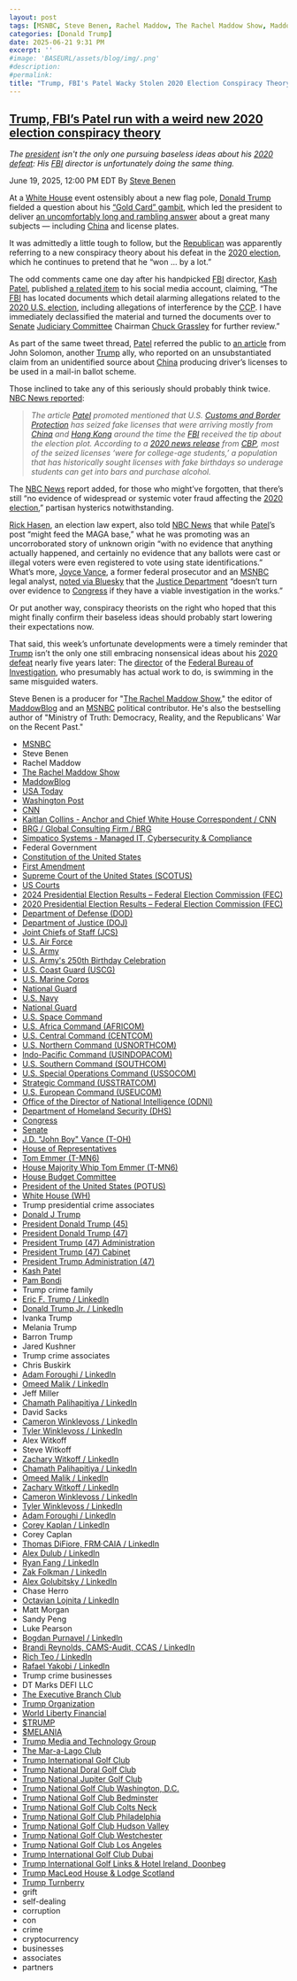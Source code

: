 ```yaml
---
layout: post
tags: [MSNBC, Steve Benen, Rachel Maddow, The Rachel Maddow Show, MaddowBlog, USA Today, Washington Post, CNN, Kaitlan Collins - Anchor and Chief White House Correspondent / CNN, BRG / Global Consulting Firm / BRG, Simpatico Systems - Managed IT Cybersecurity & Compliance, Federal Government, Constitution of the United States, First Amendment, Supreme Court of the United States (SCOTUS), US Courts, 2024 Presidential Election Results – Federal Election Commission (FEC), 2020 Presidential Election Results – Federal Election Commission (FEC), Department of Defense (DOD), Department of Justice (DOJ), Joint Chiefs of Staff (JCS), U.S. Air Force, U.S. Army, U.S. Army’s 250th Birthday Celebration, U.S. Coast Guard (USCG), U.S. Marine Corps, National Guard, U.S. Navy, National Guard, U.S. Space Command, U.S. Africa Command (AFRICOM), U.S. Central Command (CENTCOM), U.S. Northern Command (USNORTHCOM), Indo-Pacific Command (USINDOPACOM), U.S. Southern Command (SOUTHCOM), U.S. Special Operations Command (USSOCOM), Strategic Command (USSTRATCOM), U.S. European Command (USEUCOM), Office of the Director of National Intelligence (ODNI), Department of Homeland Security (DHS), Congress, Senate, J.D. “John Boy” Vance (T-OH), House of Representatives, Tom Emmer (T-MN6), House Majority Whip Tom Emmer (T-MN6), House Budget Committee, President of the United States (POTUS), White House (WH), Trump presidential crime associates, Donald J Trump, President Donald Trump (45), President Donald Trump (47), President Trump (47) Administration, President Trump (47) Cabinet, President Trump Administration (47), Kash Patel, Pam Bondi, Trump crime family, Eric F. Trump / LinkedIn, Donald Trump Jr. / LinkedIn, Ivanka Trump, Melania Trump, Barron Trump, Jared Kushner, Trump crime associates, Chris Buskirk, Adam Foroughi / LinkedIn, Omeed Malik / LinkedIn, Jeff Miller, Chamath Palihapitiya / LinkedIn, David Sacks, Cameron Winklevoss / LinkedIn, Tyler Winklevoss / LinkedIn, Alex Witkoff, Steve Witkoff, Zachary Witkoff / LinkedIn, Chamath Palihapitiya / LinkedIn, Omeed Malik / LinkedIn, Zachary Witkoff / LinkedIn, Cameron Winklevoss / LinkedIn, Tyler Winklevoss / LinkedIn, Adam Foroughi / LinkedIn, Corey Kaplan / LinkedIn, Corey Caplan, Thomas DiFiore FRM·CAIA / LinkedIn, Alex Dulub / LinkedIn, Ryan Fang / LinkedIn, Zak Folkman / LinkedIn, Alex Golubitsky / LinkedIn, Chase Herro, Octavian Lojnita / LinkedIn, Matt Morgan, Sandy Peng, Luke Pearson, Bogdan Purnavel / LinkedIn, Brandi Reynolds CAMS-Audit CCAS / LinkedIn, Rich Teo / LinkedIn, Rafael Yakobi / LinkedIn, Trump crime businesses, DT Marks DEFI LLC, The Executive Branch Club, Trump Organization, World Liberty Financial, $TRUMP, $MELANIA, Trump Media and Technology Group, The Mar-a-Lago Club, Trump International Golf Club, Trump National Doral Golf Club, Trump National Jupiter Golf Club, Trump National Golf Club Washington D.C., Trump National Golf Club Bedminster, Trump National Golf Club Colts Neck, Trump National Golf Club Philadelphia, Trump National Golf Club Hudson Valley, Trump National Golf Club Westchester, Trump National Golf Club Los Angeles, Trump International Golf Club Dubai, Trump International Golf Links & Hotel Ireland Doonbeg, Trump MacLeod House & Lodge Scotland, Trump Turnberry, grift, self-dealing, corruption, con, crime, cryptocurrency, businesses, associates, partners]
categories: [Donald Trump]
date: 2025-06-21 9:31 PM
excerpt: ''
#image: 'BASEURL/assets/blog/img/.png'
#description:
#permalink:
title: "Trump, FBI's Patel Wacky Stolen 2020 Election Conspiracy Theory"
---
```



## [Trump, FBI’s Patel run with a weird new 2020 election conspiracy theory](https://www.msnbc.com/rachel-maddow-show/maddowblog/trump-fbis-patel-run-weird-new-2020-election-conspiracy-theory-rcna213962)

*The [president](https://www.whitehouse.gov/) isn't the only one pursuing baseless ideas about his [2020 defeat](https://www.fec.gov/resources/cms-content/documents/federalelections2020.pdf): His [FBI](https://www.fbi.gov/) director is unfortunately doing the same thing.*

June 19, 2025, 12:00 PM EDT
By [Steve Benen](https://www.msnbc.com/author/steve-benen-ncpn433601)

At a [White House](https://www.whitehouse.gov/) event ostensibly about a new flag pole, [Donald Trump](https://www.donaldjtrump.com/) fielded a question about his [“Gold Card” gambit](https://www.msnbc.com/rachel-maddow-show/maddowblog/touting-trump-cards-president-makes-dubious-claims-unveils-weird-new-w-rcna212867), which led the president to deliver [an uncomfortably long and rambling answer](https://rollcall.com/factbase/trump/transcript/donald-trump-remarks-white-house-flagpole-inspection-june-18-2025/) about a great many subjects — including [China](https://www.gov.cn/) and license plates.

It was admittedly a little tough to follow, but the [Republican](https://www.gop.com/) was apparently referring to a new conspiracy theory about his defeat in the [2020 election](https://www.fec.gov/resources/cms-content/documents/federalelections2020.pdf), which he continues to pretend that he “won ... by a lot.”

The odd comments came one day after his handpicked [FBI](https://www.fbi.gov/) director, [Kash Patel](https://www.fbi.gov/about/leadership-and-structure/director-patel), published [a related item](https://x.com/FBIDirectorKash/status/1934797478609477704) to his social media account, claiming, “The [FBI](https://www.fbi.gov/) has located documents which detail alarming allegations related to the [2020 U.S. election](https://www.fec.gov/resources/cms-content/documents/federalelections2020.pdf), including allegations of interference by the [CCP](https://www.gov.cn/). I have immediately declassified the material and turned the documents over to [Senate](https://www.senate.gov/) [Judiciary Committee](https://www.judiciary.senate.gov/) Chairman [Chuck Grassley](https://www.grassley.senate.gov/) for further review.”

As part of the same tweet thread, [Patel](https://www.fbi.gov/about/leadership-and-structure/director-patel) referred the public to [an article](https://justthenews.com/accountability/political-ethics/fbi-gives-congress-intel-alleged-chinese-plot-create-fake-mail) from John Solomon, another [Trump](https://www.donaldjtrump.com/) ally, who reported on an unsubstantiated claim from an unidentified source about [China](https://www.gov.cn/) producing driver’s licenses to be used in a mail-in ballot scheme.

Those inclined to take any of this seriously should probably think twice. [NBC News reported](https://www.nbcnews.com/politics/justice-department/fbi-director-kash-patel-feeds-2020-election-conspiracy-theories-docume-rcna213521):

> *The article [Patel](https://www.fbi.gov/about/leadership-and-structure/director-patel) promoted mentioned that U.S. [Customs and Border Protection](https://www.cbp.gov/) has seized fake licenses that were arriving mostly from [China](https://www.gov.cn/) and [Hong Kong](https://www.gov.hk/) around the time the [FBI](https://www.fbi.gov/) received the tip about the election plot. According to a [2020 news release](https://www.cbp.gov/newsroom/local-media-release/over-19k-fraudulent-ids-seized-cbp-officers-chicago) from [CBP](https://www.cbp.gov/), most of the seized licenses ‘were for college-age students,’ a population that has historically sought licenses with fake birthdays so underage students can get into bars and purchase alcohol.*

The [NBC News](https://www.nbcnews.com) report added, for those who might’ve forgotten, that there’s still “no evidence of widespread or systemic voter fraud affecting the [2020 election](https://www.fec.gov/resources/cms-content/documents/federalelections2020.pdf),” partisan hysterics notwithstanding.

[Rick Hasen](https://law.ucla.edu/faculty/faculty-profiles/richard-l-hasen), an election law expert, also told [NBC News](https://www.nbcnews.com/) that while [Patel](https://www.fbi.gov/about/leadership-and-structure/director-patel)’s post “might feed the MAGA base,” what he was promoting was an uncorroborated story of unknown origin “with no evidence that anything actually happened, and certainly no evidence that any ballots were cast or illegal voters were even registered to vote using state identifications.”
What’s more, [Joyce Vance](https://www.linkedin.com/in/joyce-vance-04ba0521/), a former federal prosecutor and an [MSNBC](https:/%www.msnbc.com/) legal analyst, [noted via Bluesky](https://bsky.app/profile/joycewhitevance.bsky.social/post/3lrsjgmm7ps2w) that the [Justice Department](https://www.justice.gov/) “doesn’t turn over evidence to [Congress](https://www.congress.gov/) if they have a viable investigation in the works.”

Or put another way, conspiracy theorists on the right who hoped that this might finally confirm their baseless ideas should probably start lowering their expectations now.

That said, this week’s unfortunate developments were a timely reminder that [Trump](https://www.donaldjtrump.com/) isn’t the only one still embracing nonsensical ideas about his [2020 defeat](https://www.fec.gov/resources/cms-content/documents/federalelections2020.pdf) nearly five years later: The [director](https://www.fbi.gov/about/leadership-and-structure/director-patel) of the [Federal Bureau of Investigation](https://www.fbi.gov/,), who presumably has actual work to do, is swimming in the same misguided waters.

Steve Benen is a producer for "[The Rachel Maddow Show](https://www.msnbc.com/rachel-maddow-show)," the editor of [MaddowBlog](https://www.msnbc.com/rachel-maddow-show) and an [MSNBC](https://www.msnbc.com/) political contributor. He's also the bestselling author of "Ministry of Truth: Democracy, Reality, and the Republicans' War on the Recent Past."

- [MSNBC](https://www.msnbc.com/)
- Steve Benen
- Rachel Maddow 
- [The Rachel Maddow Show](https://www.msnbc.com/rachel-maddow-show)
- [MaddowBlog](https://www.msnbc.com/rachel-maddow-show) 
- [USA Today](https://www.usatoday.com/)
- [Washington Post](https://www.washingtonpost.com/)
- [CNN](https://www.cnn.com/)
- [Kaitlan Collins - Anchor and Chief White House Correspondent / CNN](https://www.cnn.com/profiles/kaitlan-collins#about)
- [BRG / Global Consulting Firm / BRG](https://www.thinkbrg.com/)
- [Simpatico Systems - Managed IT, Cybersecurity & Compliance](https://simpatico.com/)
- Federal Government 
- [Constitution of the United States](https://constitution.congress.gov/)
- [First Amendment](https://constitution.congress.gov/constitution/amendment-1/)
- [Supreme Court of the United States (SCOTUS)](https://www.supremecourt.gov/)
- [US Courts](https://www.uscourts.gov/)
- [2024 Presidential Election Results – Federal Election Commission (FEC)](https://www.fec.gov/resources/cms-content/documents/2024presgeresults.pdf)
- [2020 Presidential Election Results – Federal Election Commission (FEC)](https://www.fec.gov/resources/cms-content/documents/federalelections2020.pdf)
- [Department of Defense (DOD)](https://www.defense.gov/)
- [Department of Justice (DOJ)](https://www.justice.gov/)
- [Joint Chiefs of Staff (JCS)](https://www.jcs.mil/)
- [U.S. Air Force](https://www.af.mil/)
- [U.S. Army](https://www.army.mil/)
- [U.S. Army's 250th Birthday Celebration](https://www.army.mil/1775/)
- [U.S. Coast Guard (USCG)](https://www.uscg.mil/)
- [U.S. Marine Corps](https://www.marines.mil/)
- [National Guard](https://www.nationalguard.mil/)
- [U.S. Navy](https://www.navy.mil/)
- [National Guard](https://www.nationalguard.mil/)
- [U.S. Space Command](https://www.spacecom.mil/)
- [U.S. Africa Command (AFRICOM)](https://www.africom.mil/)
- [U.S. Central Command (CENTCOM)](https://www.centcom.mil/)
- [U.S. Northern Command (USNORTHCOM)](https://www.northcom.mil/)
- [Indo-Pacific Command (USINDOPACOM)](https://www.pacom.mil/)
- [U.S. Southern Command (SOUTHCOM)](http://www.southcom.mil/)
- [U.S. Special Operations Command (USSOCOM)](https://www.socom.mil/)
- [Strategic Command (USSTRATCOM)](http://www.stratcom.mil/)
- [U.S. European Command (USEUCOM)](https://www.eucom.mil/)
- [Office of the Director of National Intelligence (ODNI)](https://www.odni.gov/)
- [Department of Homeland Security (DHS)](https://www.dhs.gov/)
- [Congress](https;//www.congress.gov/)
- [Senate](https://www.senate.gov/)
- [J.D. "John Boy" Vance (T-OH)](https://bioguide.congress.gov/search/bio/V000137)
- [House of Representatives](https://www.house.gov/)
- [Tom Emmer (T-MN6)](https://emmer.house.gov/)
- [House Majority Whip Tom Emmer (T-MN6)](https://www.majoritywhip.gov/)
- [House Budget Committee ](https://budget.house.gov/)
- [President of the United States (POTUS)](https://www.whitehouse.gov/)
- [White House (WH)](https://www.whitehouse.gov/)
- Trump presidential crime associates 
- [Donald J Trump](https://www.donaldjtrump.com/)
- [President Donald Trump (45)](https://trumpwhitehouse.archives.gov/)
- [President Donald Trump (47)](https://www.whitehouse.gov/administration/donald-j-trump/)
- [President Trump (47) Administration](https://www.whitehouse.gov/administration/)
- [President Trump (47) Cabinet](https://www.whitehouse.gov/administration/the-cabinet/)
- [President Trump Administration (47)](https://www.whitehouse.gov/administration/)
- [Kash Patel](https://www.fbi.gov/about/leadership-and-structure/director-patel)
- [Pam Bondi](https://www.justice.gov/ag/staff-profile/meet-attorney-general)
- Trump crime family
- [Eric F. Trump / LinkedIn](https://www.linkedin.com/in/erictrump/)
- [Donald Trump Jr. / LinkedIn](https://www.linkedin.com/in/donald-trump-jr-4454b862/)
- Ivanka Trump
- Melania Trump
- Barron Trump
- Jared Kushner
- Trump crime associates
- Chris Buskirk
- [Adam Foroughi / LinkedIn](https://www.linkedin.com/in/adamforoughi/)
- [Omeed Malik / LinkedIn](https://www.linkedin.com/in/omeed-malik-b483b1186/)
- Jeff Miller
- [Chamath Palihapitiya / LinkedIn](https://www.linkedin.com/in/chamath/)
- David Sacks
- [Cameron Winklevoss / LinkedIn](https://www.linkedin.com/in/winklevoss/)
- [Tyler Winklevoss / LinkedIn](https://www.linkedin.com/in/tylerwinklevoss/)
- Alex Witkoff
- Steve Witkoff
- [Zachary Witkoff / LinkedIn](https://www.linkedin.com/in/zachary-witkoff-038a4143/)
- [Chamath Palihapitiya / LinkedIn](https://www.linkedin.com/in/chamath/)
- [Omeed Malik / LinkedIn](https://www.linkedin.com/in/omeed-malik-b483b1186/)
- [Zachary Witkoff / LinkedIn](https://www.linkedin.com/in/zachary-witkoff-038a4143/)
- [Cameron Winklevoss / LinkedIn](https://www.linkedin.com/in/winklevoss/)
- [Tyler Winklevoss / LinkedIn](https://www.linkedin.com/in/tylerwinklevoss/)
- [Adam Foroughi / LinkedIn](https://www.linkedin.com/in/adamforoughi/)
- [Corey Kaplan / LinkedIn](https://www.linkedin.com/in/coreykaplan/)
- Corey Caplan
- [Thomas DiFiore, FRM·CAIA / LinkedIn](https://www.linkedin.com/in/thomasdifiore42/)
- [Alex Dulub / LinkedIn](https://www.linkedin.com/in/alexei-dulub/)
- [Ryan Fang / LinkedIn](https://www.linkedin.com/in/ryan-fang-245011a2/)
- [Zak Folkman / LinkedIn](https://www.linkedin.com/in/zak-folkman-0300669a/)
- [Alex Golubitsky / LinkedIn](https://www.linkedin.com/in/alexgolubitsky/)
- Chase Herro
- [Octavian Lojnita / LinkedIn](https://www.linkedin.com/in/octavian-lojnita/)
- Matt Morgan
- Sandy Peng
- Luke Pearson
- [Bogdan Purnavel / LinkedIn](https://www.linkedin.com/in/bogdan-purnavel-73b05a14b/)
- [Brandi Reynolds, CAMS-Audit, CCAS / LinkedIn](https://www.linkedin.com/in/brandi-reynolds-cams-audit-ccas-64b8aa53/)
- [Rich Teo / LinkedIn](https://www.linkedin.com/in/richteo/)
- [Rafael Yakobi / LinkedIn](https://www.linkedin.com/in/rafaelyakobi/)
- Trump crime businesses
- DT Marks DEFI LLC
- [The Executive Branch Club](https://www.theexecutivebranchclub.com/)
- [Trump Organization](https://www.trump.com/)
- [World Liberty Financial](https://worldlibertyfinancial.com/)
- [$TRUMP](https://gettrumpmemes.com/)
- [$MELANIA](https://melaniameme.com/)
- [Trump Media and Technology Group](https://tmtgcorp.com/)
- [The Mar-a-Lago Club](https://www.maralagoclub.com/)
- [Trump International Golf Club](https://www.trumpinternationalpalmbeaches.com/)
- [Trump National Doral Golf Club](https://www.trumpgolfdoral.com/)
- [Trump National Jupiter Golf Club](https://www.trumpnationaljupiter.com/)
- [Trump National Golf Club Washington, D.C.](https://www.trumpnationaldc.com/)
- [Trump National Golf Club Bedminster](https://www.trumpnationalbedminster.com/)
- [Trump National Golf Club Colts Neck](https://www.trumpcoltsneck.com/)
- [Trump National Golf Club Philadelphia](https://www.trumpnationalphiladelphia.com/)
- [Trump National Golf Club Hudson Valley](https://www.trumpnationalhudsonvalley.com/)
- [Trump National Golf Club Westchester](https://www.trumpnationalwestchester.com/)
- [Trump National Golf Club Los Angeles](https://www.trumpnationallosangeles.com/)
- [Trump International Golf Club Dubai](https://www.trumpgolfdubai.com/)
- [Trump International Golf Links & Hotel Ireland, Doonbeg](https://www.trumpgolfireland.com/)
- [Trump MacLeod House & Lodge Scotland](https://www.trumphotels.com/macleod-house)
- [Trump Turnberry](https://www.turnberry.co.uk/)
- grift
- self-dealing
- corruption
- con
- crime
- cryptocurrency 
- businesses
- associates
- partners
